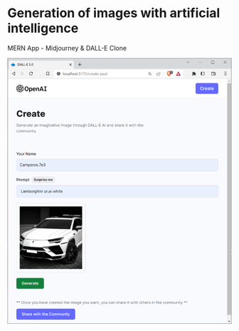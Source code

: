 # Generation of images with artificial intelligence
MERN App - Midjourney &amp; DALL-E Clone


<img src="image.png" width="650"/>